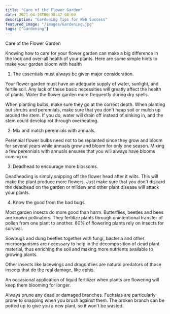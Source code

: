 ```yaml
---
title: "Care of the Flower Garden"
date: 2021-04-16T06:38:47-08:00
description: "Gardening Tips for Web Success"
featured_image: "/images/Gardening.jpg"
tags: ["Gardening"]
---
```


Care of the Flower Garden

Knowing how to care for your flower garden can make a big difference in the look and over-all health of your plants. Here are some simple hints to make your garden bloom with health

1. The essentials must always be given major consideration.

Your flower garden must have an adequate supply of water, sunlight, and fertile soil. Any lack of these basic necessities will greatly affect the health of plants. Water the flower garden more frequently during dry spells. 

When planting bulbs, make sure they go at the correct depth. When planting out shrubs and perennials, make sure that you don't heap soil or mulch up around the stem. If you do, water will drain off instead of sinking in, and the stem could develop rot through overheating.

2. Mix and match perennials with annuals. 

Perennial flower bulbs need not to be replanted since they grow and bloom for several years while annuals grow and bloom for only one season. Mixing a few perennials with annuals ensures that you will always have blooms coming on.

3. Deadhead to encourage more blossoms.

Deadheading is simply snipping off the flower head after it wilts. This will make the plant produce more flowers. Just make sure that you don't discard the deadhead on the garden or mildew and other plant disease will attack your plants.

4. Know the good from the bad bugs. 

Most garden insects do more good than harm. Butterflies, beetles and bees are known pollinators. They fertilize plants through unintentional transfer of pollen from one plant to another. 80% of flowering plants rely on insects for survival. 

Sowbugs and dung beetles together with fungi, bacteria and other microorganisms are necessary to help in the decomposition of dead plant material, thus enriching the soil and making more nutrients available to growing plants.

Other insects like lacewings and dragonflies are natural predators of those insects that do the real damage, like aphis.

An occasional application of liquid fertilizer when plants are flowering will keep them blooming for longer.

Always prune any dead or damaged branches. Fuchsias are particularly prone to snapping when you brush against them. The broken branch can be potted up to give you a new plant, so it won't be wasted.





